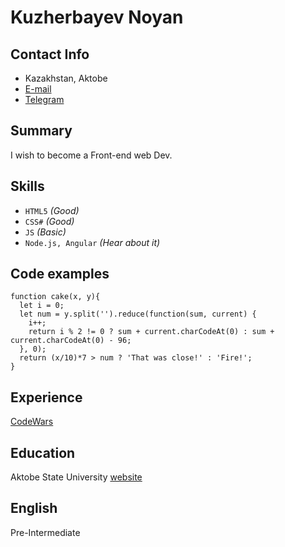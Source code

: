 # Kuzherbayev Noyan
## Contact Info
* Kazakhstan, Aktobe
* [E-mail](mailto:noyan.ku@gmail.com)
* [Telegram](https://t.me/noyan_ku)

## Summary
 I wish to become a Front-end web Dev.

## Skills
* `HTML5` _(Good)_
* `CSS#` _(Good)_
* `JS` _(Basic)_
* `Node.js, Angular` _(Hear about it)_

## Code examples
```
function cake(x, y){
  let i = 0;
  let num = y.split('').reduce(function(sum, current) {
    i++;
    return i % 2 != 0 ? sum + current.charCodeAt(0) : sum + current.charCodeAt(0) - 96;
  }, 0);
  return (x/10)*7 > num ? 'That was close!' : 'Fire!';
}
```

## Experience
[CodeWars](https://www.codewars.com/users/Noyan-K)

## Education
Aktobe State University [website](https://arsu.kz/en/)

## English
Pre-Intermediate
